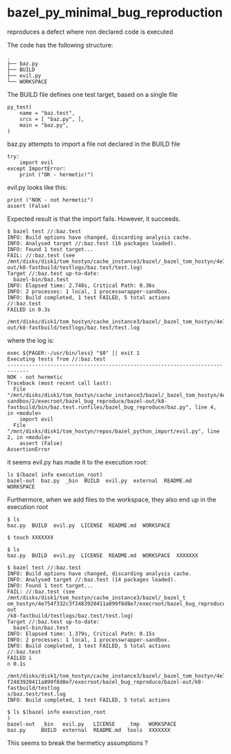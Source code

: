# bazel_py_minimal_bug_reproduction
reproduces a defect where non declared code is executed

The code has the following structure:
```
.
├── baz.py
├── BUILD
├── evil.py
└── WORKSPACE
```

The BUILD file defines one test target, based on a single file
```
py_test(
    name = "baz.test",
    srcs = [ "baz.py", ],
    main = "baz.py",
)
```
baz.py attempts to import a file not declared in the BUILD file
```
try:
    import evil
except ImportError:
    print ("OK - hermetic!")
```

evil.py looks like this:
```
print ("NOK - not hermetic")
assert (False)
```
Expected result is that the import fails.  However, it succeeds.

```
$ bazel test //:baz.test 
INFO: Build options have changed, discarding analysis cache.
INFO: Analysed target //:baz.test (16 packages loaded).
INFO: Found 1 test target...
FAIL: //:baz.test (see /mnt/disks/disk1/tom_hostyn/cache_instance3/bazel/_bazel_tom_hostyn/4e754f332c3f2483920411a899f8d8e7/execroot/bazel_bug_reproduce/bazel-out/k8-fastbuild/testlogs/baz.test/test.log)
Target //:baz.test up-to-date:
  bazel-bin/baz.test
INFO: Elapsed time: 2.748s, Critical Path: 0.36s
INFO: 2 processes: 1 local, 1 processwrapper-sandbox.
INFO: Build completed, 1 test FAILED, 5 total actions
//:baz.test                                                              FAILED in 0.3s
  /mnt/disks/disk1/tom_hostyn/cache_instance3/bazel/_bazel_tom_hostyn/4e754f332c3f2483920411a899f8d8e7/execroot/bazel_bug_reproduce/bazel-out/k8-fastbuild/testlogs/baz.test/test.log
```
where the log is:

```
exec ${PAGER:-/usr/bin/less} "$0" || exit 1
Executing tests from //:baz.test
-----------------------------------------------------------------------------
NOK - not hermetic
Traceback (most recent call last):
  File "/mnt/disks/disk1/tom_hostyn/cache_instance3/bazel/_bazel_tom_hostyn/4e754f332c3f2483920411a899f8d8e7/sandbox/processwrapper-sandbox/2/execroot/bazel_bug_reproduce/bazel-out/k8-fastbuild/bin/baz.test.runfiles/bazel_bug_reproduce/baz.py", line 4, in <module>
    import evil
  File "/mnt/disks/disk1/tom_hostyn/repos/bazel_python_import/evil.py", line 2, in <module>
    assert (False)
AssertionError
```

it seems evil.py has made it to the execution root:
```
ls $(bazel info execution_root)
bazel-out  baz.py  _bin  BUILD  evil.py  external  README.md  WORKSPACE
```

Furthermore, when we add files to the workspace, they also end up in the execution root

```
$ ls
baz.py  BUILD  evil.py  LICENSE  README.md  WORKSPACE

$ touch XXXXXXX

$ ls
baz.py  BUILD  evil.py  LICENSE  README.md  WORKSPACE  XXXXXXX

$ bazel test //:baz.test 
INFO: Build options have changed, discarding analysis cache.
INFO: Analysed target //:baz.test (14 packages loaded).
INFO: Found 1 test target...
FAIL: //:baz.test (see /mnt/disks/disk1/tom_hostyn/cache_instance3/bazel/_bazel_t
om_hostyn/4e754f332c3f2483920411a899f8d8e7/execroot/bazel_bug_reproduce/bazel-out
/k8-fastbuild/testlogs/baz.test/test.log)
Target //:baz.test up-to-date:
  bazel-bin/baz.test
INFO: Elapsed time: 1.379s, Critical Path: 0.15s
INFO: 2 processes: 1 local, 1 processwrapper-sandbox.
INFO: Build completed, 1 test FAILED, 5 total actions
//:baz.test                                                              FAILED i
n 0.1s
  /mnt/disks/disk1/tom_hostyn/cache_instance3/bazel/_bazel_tom_hostyn/4e754f332c3
f2483920411a899f8d8e7/execroot/bazel_bug_reproduce/bazel-out/k8-fastbuild/testlog
s/baz.test/test.log
INFO: Build completed, 1 test FAILED, 5 total actions

$ ls $(bazel info execution_root
)
bazel-out  _bin   evil.py   LICENSE    _tmp   WORKSPACE
baz.py     BUILD  external  README.md  tools  XXXXXXX
```

This seems to break the hermeticy assumptions ?


